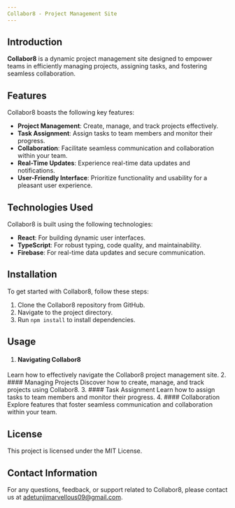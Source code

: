 ```yaml
---
Collabor8 - Project Management Site
---
```


## Introduction
**Collabor8** is a dynamic project management site designed to empower teams in efficiently managing projects, assigning tasks, and fostering seamless collaboration.

## Features
Collabor8 boasts the following key features:
- **Project Management**: Create, manage, and track projects effectively.
- **Task Assignment**: Assign tasks to team members and monitor their progress.
- **Collaboration**: Facilitate seamless communication and collaboration within your team.
- **Real-Time Updates**: Experience real-time data updates and notifications.
- **User-Friendly Interface**: Prioritize functionality and usability for a pleasant user experience.

## Technologies Used
Collabor8 is built using the following technologies:
- **React**: For building dynamic user interfaces.
- **TypeScript**: For robust typing, code quality, and maintainability.
- **Firebase**: For real-time data updates and secure communication.

## Installation
To get started with Collabor8, follow these steps:

1. Clone the Collabor8 repository from GitHub.
2. Navigate to the project directory.
3. Run `npm install` to install dependencies.

## Usage
1. #### Navigating Collabor8
Learn how to effectively navigate the Collabor8 project management site.
2. #### Managing Projects
Discover how to create, manage, and track projects using Collabor8.
3. #### Task Assignment
Learn how to assign tasks to team members and monitor their progress.
4. #### Collaboration
Explore features that foster seamless communication and collaboration within your team.

## License
This project is licensed under the MIT License.

## Contact Information
For any questions, feedback, or support related to Collabor8, please contact us at [adetunjimarvellous09@gmail.com](mailto:adetunjimarvellous09@gmail.com).
